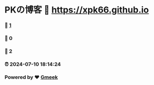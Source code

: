 # PKの博客 :link: https://xpk66.github.io 
### :page_facing_up: [1](https://xpk66.github.io/tag.html) 
### :speech_balloon: 0 
### :hibiscus: 2 
### :alarm_clock: 2024-07-10 18:14:24 
### Powered by :heart: [Gmeek](https://github.com/Meekdai/Gmeek)
